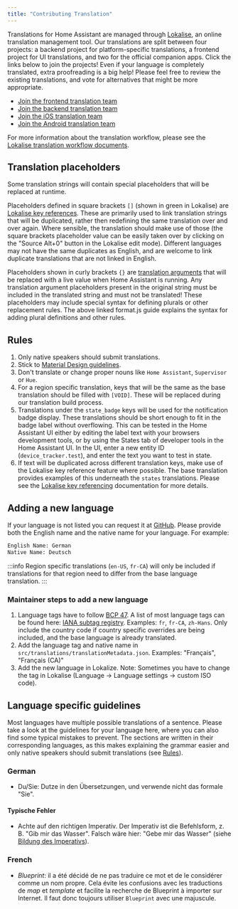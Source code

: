 ```yaml
---
title: "Contributing Translation"
---
```


Translations for Home Assistant are managed through [Lokalise](https://lokalise.com/), an online translation management tool. Our translations are split between four projects: a backend project for platform-specific translations, a frontend project for UI translations, and two for the official companion apps. Click the links below to join the projects! Even if your language is completely translated, extra proofreading is a big help! Please feel free to review the existing translations, and vote for alternatives that might be more appropriate.

- [Join the frontend translation team](https://lokalise.com/signup/3420425759f6d6d241f598.13594006/all/)
- [Join the backend translation team](https://lokalise.com/signup/130246255a974bd3b5e8a1.51616605/all/)
- [Join the iOS translation team](https://lokalise.com/signup/834452985a05254348aee2.46389241/all/)
- [Join the Android translation team](https://lokalise.com/public/145814835dd655bc5ab0d0.36753359/)

For more information about the translation workflow, please see the [Lokalise translation workflow documents](https://docs.lokalise.com/en/collections/652216-translation-workflow).

## Translation placeholders

Some translation strings will contain special placeholders that will be replaced at runtime. 

Placeholders defined in square brackets `[]` (shown in green in Lokalise) are [Lokalise key references](https://docs.lokalise.com/en/articles/1400528-key-referencing). These are primarily used to link translation strings that will be duplicated, rather then redefining the same translation over and over again. Where sensible, the translation should make use of those (the square brackets placeholder value can be easily taken over by clicking on the "Source Alt+0" button in the Lokalise edit mode). Different languages may not have the same duplicates as English, and are welcome to link duplicate translations that are not linked in English. 

Placeholders shown in curly brackets `{}` are [translation arguments](https://formatjs.io/docs/core-concepts/icu-syntax/) that will be replaced with a live value when Home Assistant is running. Any translation argument placeholders present in the original string must be included in the translated string and must not be translated! These placeholders may include special syntax for defining plurals or other replacement rules. The above linked format.js guide explains the syntax for adding plural definitions and other rules.

## Rules

1. Only native speakers should submit translations.
2. Stick to [Material Design guidelines](https://material.io/design/communication/writing.html).
3. Don't translate or change proper nouns like `Home Assistant`, `Supervisor` or `Hue`.
4. For a region specific translation, keys that will be the same as the base translation should be filled with `[VOID]`. These will be replaced during our translation build process.
5. Translations under the `state_badge` keys will be used for the notification badge display. These translations should be short enough to fit in the badge label without overflowing. This can be tested in the Home Assistant UI either by editing the label text with your browsers development tools, or by using the States tab of developer tools in the Home Assistant UI. In the UI, enter a new entity ID (`device_tracker.test`), and enter the text you want to test in state.
6. If text will be duplicated across different translation keys, make use of the Lokalise key reference feature where possible. The base translation provides examples of this underneath the `states` translations. Please see the [Lokalise key referencing](https://docs.lokalise.com/articles/1400528-key-referencing) documentation for more details.

## Adding a new language

If your language is not listed you can request it at [GitHub](https://github.com/home-assistant/home-assistant-polymer/issues/new). Please provide both the English name and the native name for your language. For example:

```txt
English Name: German
Native Name: Deutsch
```

:::info
Region specific translations (`en-US`, `fr-CA`) will only be included if translations for that region need to differ from the base language translation.
:::

### Maintainer steps to add a new language

1. Language tags  have to follow [BCP 47](https://tools.ietf.org/html/bcp47). A list of most language tags can be found here: [IANA subtag registry](http://www.iana.org/assignments/language-subtag-registry/language-subtag-registry). Examples: `fr`, `fr-CA`, `zh-Hans`. Only include the country code if country specific overrides are being included, and the base language is already translated.
2. Add the language tag and native name in `src/translations/translationMetadata.json`.  Examples: "Français", "Français (CA)"
3. Add the new language in Lokalize.
Note: Sometimes you have to change the tag in Lokalise (Language -> Language settings -> custom ISO code).

## Language specific guidelines
Most languages have multiple possible translations of a sentence. Please take a look at the guidelines for your language here, where you can also find some typical mistakes to prevent.
The sections are written in their corresponding languages, as this makes explaining the grammar easier and only native speakers should submit translations (see [Rules](#rules)).

### German
- Du/Sie: Dutze in den Übersetzungen, und verwende nicht das formale "Sie".

#### Typische Fehler
- Achte auf den richtigen Imperativ. Der Imperativ ist die Befehlsform, z. B. "Gib mir das Wasser". Falsch wäre hier: "Gebe mir das Wasser" (siehe [Bildung des Imperativs](https://www.duden.de/sprachwissen/sprachratgeber/Bildung-des-Imperativs)).

### French

- *Blueprint*: il a été décidé de ne pas traduire ce mot et de le considérer comme un nom propre. Cela évite les confusions avec les traductions de *map* et *template* et facilite la recherche de Blueprint à importer sur Internet. Il faut donc toujours utiliser `Blueprint` avec une majuscule.
